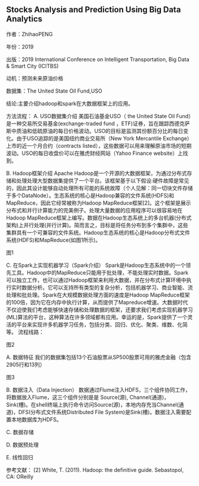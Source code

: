 ## Stocks Analysis and Prediction Using Big Data Analytics
作者：ZhihaoPENG

年份：2019

出版：2019 International Conference on Intelligent Transportation, Big Data & Smart City (ICITBS)

动机：预测未来原油价格 

数据集：The United State Oil Fund,USO

结论:主要介绍hadoop和spark在大数据框架上的应用。

方法流程：
A. USO数据集介绍
美国石油基金USO（ the United State Oil Fund）是一种交易所交易基金(exchange-traded fund ，ETF)证券，旨在跟踪西德克萨斯中质油和低硫原油的每日价格波动。USO的目标是监测其份额百分比的每日变化。由于USO追踪的是美国纽约商业交易所（New York Mercantile Exchange）上市的近一个月合约（contracts listed），这些数据可以用来理解原油市场的短期波动。USO的每日收盘价可以在雅虎财经网站（Yahoo Finance website）上找到。

B. Hadoop框架介绍
Apache Hadoop是一个开源的大数据框架，为通过分布式存储和处理处理大型数据集提供了一个平台。该框架基于以下假设:硬件故障是常见的，因此其设计能够自动处理所有可能的系统故障（个人见解：同一切块文件存储于多个DataNode）。生态系统的核心是Hadoop兼容的文件系统(HDFS)和MapReduce，因此它经常被称为Hadoop MapReduce框架[2]。这个框架是展示分布式和并行计算能力的完美例子。处理大量数据的应用程序可以很容易地在Hadoop MapReduce框架上编写。数据在Hadoop生态系统上的多台机器(分布式架构)上并行处理(并行计算)。简而言之，目标是将任务分布到多个集群中，这些集群具有一个可兼容的文件系统。Hadoop生态系统的核心是Hadoop分布式文件系统(HDFS)和MapReduce(如图1所示)。

图1

C. 在Spark上实现机器学习（Spark介绍）
Spark是Hadoop生态系统中的一个领先工具。Hadoop中的MapReduce只能用于批处理，不能处理实时数据。Spark可以独立工作，也可以通过Hadoop框架来利用大数据，并在分布式计算环境中执行实时数据分析。它可以支持所有类型的复杂分析，包括机器学习、商业智能、流处理和批处理。Spark在大规模数据处理方面的速度是Hadoop MapReduce框架的100倍，因为它在内存中执行计算，从而提供了Mapreduce增速。大数据时代不仅迫使我们考虑能够快速存储和处理数据的框架，还要求我们考虑实现机器学习(ML)算法的平台，这种算法在许多领域都有应用。幸运的是，Spark提供了一个灵活的平台来实现许多机器学习任务，包括分类、回归、优化、聚类、维数、化简等。
流程线路：

图2

A. 数据特征
我们的数据集包括13个石油股票从SP500股票可用的雅虎金融（包含2905行和13列）

图3

B. 数据注入（Data Injection）
数据通过Flume注入HDFS，三个组件协同工作，将数据放入Flume，这三个组件分别是是 Source(源), Channel(通道)，Sink(槽)。在shell终端上执行命令访问Source(源)，本地内存充当Channel(通道)，DFS(分布式文件系统Distributed File System)是Sink(槽)。数据注入需要配置本地数据库为HDFS。

C. 数据存储

D. 数据预处理

E. 线性回归

参考文献：
[2] White, T. (2011). Hadoop: the definitive guide. Sebastopol, CA: OReilly